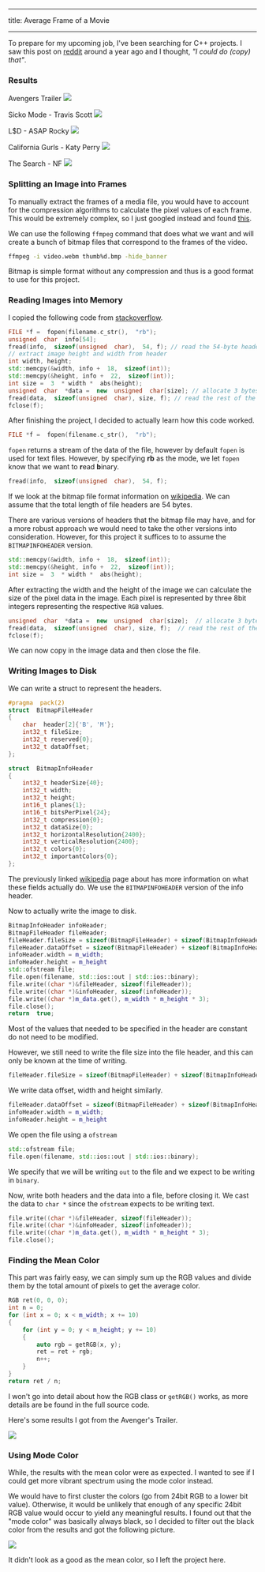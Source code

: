 
---

title:  Average Frame of a Movie

---

To prepare for my upcoming job, I've been searching for C++ projects.  I saw this post on [reddit](https://www.reddit.com/r/dataisbeautiful/comments/3rb8zi/the_average_color_of_every_frame_of_a_given_movie/) around a year ago and I thought,  *"I could do (copy) that"*. 

### Results
Avengers Trailer
![](/images/avengers.png)

Sicko Mode - Travis Scott
![](/images/sicko_mode.png)

L$D - ASAP Rocky
![](/images/lsd.png)

California Gurls - Katy Perry
![](/images/california_gurls.png)

The Search - NF
![](/images/the_search.png)

### Splitting an Image into Frames
To manually extract the frames of a media file, you would have to account for the compression algorithms to calculate the pixel values of each frame. This would be extremely complex, so I just googled instead and found [this](https://www.bugcodemaster.com/article/extract-images-frame-frame-video-file-using-ffmpeg).

We can use the following `ffmpeg` command that does what we want and will create a bunch of bitmap files that correspond to the frames of the video.
```bash
ffmpeg -i video.webm thumb%d.bmp -hide_banner
```
Bitmap is simple format without any compression and thus is a good format to use for this project.

### Reading Images into Memory
I copied the following code from [stackoverflow](https://stackoverflow.com/questions/9296059/read-pixel-value-in-bmp-file).

```cpp
FILE *f =  fopen(filename.c_str(),  "rb");
unsigned  char  info[54];
fread(info,  sizeof(unsigned  char),  54, f); // read the 54-byte header
// extract image height and width from header
int width, height;
std::memcpy(&width, info +  18,  sizeof(int));
std::memcpy(&height, info +  22,  sizeof(int));
int size =  3  * width *  abs(height);
unsigned  char  *data =  new  unsigned  char[size]; // allocate 3 bytes per pixel
fread(data,  sizeof(unsigned  char), size, f); // read the rest of the data at once
fclose(f);
```
After finishing the project, I decided to actually learn how this code worked.
```cpp
FILE *f =  fopen(filename.c_str(),  "rb");
```
`fopen` returns a stream of the data of the file, however by default `fopen` is used for text files. However, by specifying **rb** as the mode, we let `fopen` know that we want to **r**ead  **b**inary.
```cpp
fread(info,  sizeof(unsigned  char),  54, f);
```
If we look at the bitmap file format information on [wikipedia](https://en.wikipedia.org/wiki/BMP_file_format).  We can assume that the total length of file headers are  54 bytes.

There are various versions of headers that the bitmap file may have, and for a more robust approach we would need to take the other versions into consideration. However, for this project it suffices to to assume the `BITMAPINFOHEADER` version.

```cpp
std::memcpy(&width, info +  18,  sizeof(int));
std::memcpy(&height, info +  22,  sizeof(int));
int size =  3  * width *  abs(height);
```

After extracting the width and the height of the image we can calculate the size of the pixel data in the image. Each pixel is represented by three 8bit integers representing the respective `RGB` values. 

```cpp
unsigned  char  *data =  new  unsigned  char[size];  // allocate 3 bytes per pixel 
fread(data,  sizeof(unsigned  char), size, f);  // read the rest of the data at once 
fclose(f);
```
We can now copy in the image data and then close the file.

### Writing Images to Disk
We can write a struct to represent the headers.
```cpp
#pragma  pack(2)
struct  BitmapFileHeader
{
	char  header[2]{'B', 'M'};
	int32_t fileSize;
	int32_t reserved{0};
	int32_t dataOffset;
};

struct  BitmapInfoHeader
{
	int32_t headerSize{40};
	int32_t width;
	int32_t height;
	int16_t planes{1};
	int16_t bitsPerPixel{24};
	int32_t compression{0};
	int32_t dataSize{0};
	int32_t horizontalResolution{2400};
	int32_t verticalResolution{2400};
	int32_t colors{0};
	int32_t importantColors{0};
};
```
The previously linked [wikipedia](https://en.wikipedia.org/wiki/BMP_file_format) page about has more information on what these fields actually do. We use the `BITMAPINFOHEADER` version of the info header.

Now to actually write the image to disk.

```cpp
BitmapInfoHeader infoHeader;
BitmapFileHeader fileHeader;
fileHeader.fileSize = sizeof(BitmapFileHeader) + sizeof(BitmapInfoHeader) + m_width * m_height * 3;
fileHeader.dataOffset = sizeof(BitmapFileHeader) + sizeof(BitmapInfoHeader);
infoHeader.width = m_width;
infoHeader.height = m_height
std::ofstream file;
file.open(filename, std::ios::out | std::ios::binary);
file.write((char *)&fileHeader, sizeof(fileHeader));
file.write((char *)&infoHeader, sizeof(infoHeader));
file.write((char *)m_data.get(), m_width * m_height * 3);
file.close();
return  true;
```

Most of the values that needed to be specified in the header are constant do not need to be modified.

However, we still need to write the file size into the file header, and this can only be known at the time of writing.

```cpp
fileHeader.fileSize = sizeof(BitmapFileHeader) + sizeof(BitmapInfoHeader) + m_width * m_height * 3;
```

We write data offset, width and height similarly.

```cpp
fileHeader.dataOffset = sizeof(BitmapFileHeader) + sizeof(BitmapInfoHeader);
infoHeader.width = m_width;
infoHeader.height = m_height
```

We open the file using a `ofstream`

```cpp
std::ofstream file;
file.open(filename, std::ios::out | std::ios::binary);
```

We specify that we will be writing `out` to the file and we expect to be writing in `binary`.

Now, write both headers and the data into a file, before closing it.  We cast the data to `char *` since the `ofstream` expects to be writing text.

```cpp
file.write((char *)&fileHeader, sizeof(fileHeader));
file.write((char *)&infoHeader, sizeof(infoHeader));
file.write((char *)m_data.get(), m_width * m_height * 3);
file.close();
```

### Finding the Mean Color
This part was fairly easy, we can simply sum up the RGB values and divide them by the total amount of pixels to get the average color. 

```cpp
RGB ret(0, 0, 0);
int n = 0;
for (int x = 0; x < m_width; x += 10)
{
	for (int y = 0; y < m_height; y += 10)
	{
		auto rgb = getRGB(x, y);
		ret = ret + rgb;
		n++;
	}
}
return ret / n;
```
I won't go into detail about how the RGB class or `getRGB()` works, as more details are be found in the full source code.

Here's some results I got from the Avenger's Trailer.

![](/images/avengers.png)

### Using Mode Color
While, the results with the mean color were as expected. I wanted to see if I could get more vibrant spectrum using the mode color instead.  

We would have to first cluster the colors (go from 24bit RGB to a lower bit value). Otherwise, it would be unlikely that enough of any specific 24bit RGB value would occur to yield any meaningful results. I found out that the "mode color" was basically always black, so I decided to filter out the black color from the results and got the following picture.

![](/images/avengers_mode.png)

It didn't look as a good as the mean color, so I left the project here.

